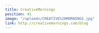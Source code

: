 ```yaml
---
title: CreativeMornings
position: 41
image: "/uploads/CREATIVE%20MORNINGS.jpg"
link: http://creativemornings.com/blog
---
```


